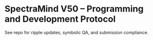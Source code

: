 # SpectraMind V50 – Programming and Development Protocol
See repo for ripple updates, symbolic QA, and submission compliance.